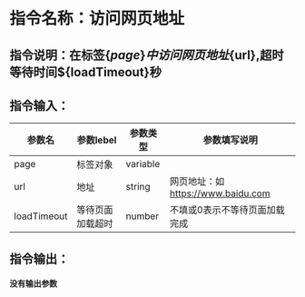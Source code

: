 # 指令名称：访问网页地址
## 指令说明：在标签$\{page\}中访问网页地址$\{url\},超时等待时间$\{loadTimeout\}秒
## 指令输入：

 | 参数名 | 参数lebel | 参数类型 | 参数填写说明 | 
 | ------------- | ------------- | ------------- | ------------- |
 | page | 标签对象 | variable |  |
 | url | 地址 | string | 网页地址：如 https://www.baidu.com  |
 | loadTimeout | 等待页面加载超时 | number | 不填或0表示不等待页面加载完成 |


## 指令输出：

#### 没有输出参数
	